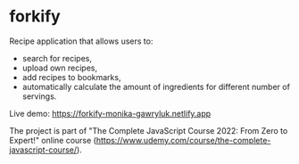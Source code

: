 # forkify

Recipe application that allows users to:

- search for recipes,
- upload own recipes,
- add recipes to bookmarks,
- automatically calculate the amount of ingredients for different number of servings.

Live demo: https://forkify-monika-gawryluk.netlify.app

The project is part of "The Complete JavaScript Course 2022: From Zero to Expert!" online course (https://www.udemy.com/course/the-complete-javascript-course/).
